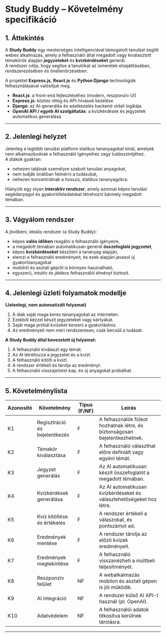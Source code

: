 #  Study Buddy – Követelmény specifikáció

## 1. Áttekintés
A **Study Buddy** egy mesterséges intelligenciával támogatott tanulást segítő webes alkalmazás, amely a felhasználó által megadott vagy kiválasztott témakörök alapján **jegyzeteket** és **kvízkérdéseket** generál.  
A rendszer célja, hogy segítse a tanulókat az ismeretek elsajátításában, rendszerezésében és önellenőrzésében.

A projektet **Express.js**, **React.js** és **Python Django** technológiák felhasználásával valósítjuk meg.  
- **React.js**: a front-end fejlesztéséhez (modern, reszponzív UI)  
- **Express.js**: köztes réteg és API-hívások kezelése  
- **Django**: az AI-generálás és adatkezelés backend oldali logikája  
- **OpenAI API / egyéb AI szolgáltatás**: a kvízkérdések és jegyzetek automatikus generálása  

---
## 2. Jelenlegi helyzet
Jelenleg a legtöbb tanulási platform statikus tananyagokat kínál, amelyek nem alkalmazkodnak a felhasználó igényeihez vagy tudásszintjéhez.  
A diákok gyakran:
- nehezen találnak személyre szabott tanulási anyagokat,  
- nem tudják önállóan felmérni a tudásukat,  
- nehezen koncentrálnak a hosszú, statikus tananyagokra.  

Hiányzik egy olyan **interaktív rendszer**, amely azonnal képes tanulási segédanyagot és gyakorlófeladatokat létrehozni bármely megadott témában.

---

## 3. Vágyálom rendszer
A jövőbeni, ideális rendszer (a Study Buddy):
- képes **valós időben** reagálni a felhasználó igényeire,  
- a megadott témában automatikusan generál **összefoglaló jegyzetet**,  
- képes **kvízkérdéseket** készíteni a tananyag alapján,  
- elemzi a felhasználó eredményeit, és ezek alapján javasol új gyakorlóanyagokat
- mobilról és asztali gépről is könnyen használható,  
- egyszerű, intuitív és játékos felhasználói élményt biztosít.

---

## 4. Jelenlegi üzleti folyamatok modellje
**(Jelenlegi, nem automatizált folyamat)**  
1. A diák saját maga keres tananyagokat az interneten.  
2. Ezekből kézzel készít jegyzeteket vagy kártyákat.  
3. Saját maga próbál kvízeket keresni a gyakorláshoz.  
4. Az eredményeit nem méri rendszeresen, csak becsüli a tudását.


**A Study Buddy által bevezetett új folyamat:**
1. A felhasználó kiválaszt egy témát.  
2. Az AI létrehozza a jegyzetet és a kvízt.  
3. A felhasználó kitölti a kvízt.  
4. A rendszer értékeli és tárolja az eredményt.  
5. A felhasználó visszajelzést kap, és új anyagokat próbálhat.

---

## 5. Követelménylista

| Azonosító | Követelmény | Típus (F/NF) | Leírás |
|------------|-------------|---------------|---------|
| K1 | Regisztráció és bejelentkezés | F | A felhasználók fiókot hozhatnak létre, és biztonságosan bejelentkezhetnek. |
| K2 | Témakör kiválasztása | F | A felhasználó választhat előre definiált vagy egyéni témát. |
| K3 | Jegyzet generálás | F | Az AI automatikusan készít összefoglalót a megadott témában. |
| K4 | Kvízkérdések generálása | F | Az AI automatikusan kvízkérdéseket és válaszlehetőségeket hoz létre. |
| K5 | Kvíz kitöltése és értékelés | F | A rendszer értékeli a válaszokat, és pontszámot ad. |
| K6 | Eredmények mentése | F | A rendszer tárolja az előző kvízek eredményeit. |
| K7 | Eredmények megtekintése | F | A felhasználó visszanézheti a múltbeli teljesítményét. |
| K8 | Reszponzív felület | NF | A webalkalmazás mobilon és asztali gépen is jól működik. |
| K9 | AI integráció | NF | A rendszer külső AI API-t használ (pl. OpenAI). |
| K10 | Adatvédelem | NF | A felhasználói adatok titkosítva kerülnek tárolásra. |

---